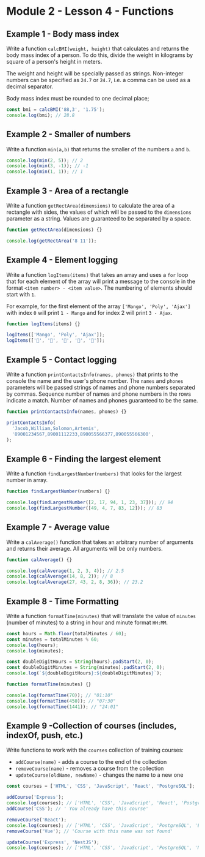# Module 2 - Lesson 4 - Functions

## Example 1 - Body mass index
Write a function `calcBMI(weight, height)` that calculates and returns the body mass
index of a person. To do this, divide the weight in kilograms by
square of a person's height in meters.

The weight and height will be specially passed as strings. Non-integer numbers can be
specified as `24.7` or `24.7`, i.e. a comma can be used
as a decimal separator.

Body mass index must be rounded to one decimal place;

```js
const bmi = calcBMI('88,3', '1.75');
console.log(bmi); // 28.8
```

## Example 2 - Smaller of numbers

Write a function `min(a,b)` that returns the smaller of the numbers `a` and `b`.

```js
console.log(min(2, 5)); // 2
console.log(min(3, -1)); // -1
console.log(min(1, 1)); // 1
```

## Example 3 - Area of a rectangle

Write a function `getRectArea(dimensions)` to calculate the area of a rectangle
with sides, the values of which will be passed to the `dimensions` parameter as a string.
Values are guaranteed to be separated by a space.

```js
function getRectArea(dimensions) {}

console.log(getRectArea('8 11'));
```

## Example 4 - Element logging

Write a function `logItems(items)` that takes an array and uses a `for` loop
that for each element of the array will print a message to the console
in the format `<item number> - <item value>`. The numbering
of elements should start with `1`.

For example, for the first element of the array `['Mango', 'Poly', 'Ajax']` with index `0`
will print `1 - Mango` and for index 2 will print `3 - Ajax`.

```js
function logItems(items) {}

logItems(['Mango', 'Poly', 'Ajax']);
logItems(['🍎', '🍇', '🍑', '🍌', '🍋']);
```

## Example 5 - Contact logging

Write a function `printContactsInfo(names, phones)` that prints  to the console the name
and the user's phone number. The `names` and `phones` parameters will be passed
strings of names and phone numbers separated by commas. Sequence number of names and
phone numbers in the rows indicate a match. Number of names and phones
guaranteed to be the same.

```js
function printContactsInfo(names, phones) {}

printContactsInfo(
  'Jacob,William,Solomon,Artemis',
  '89001234567,89001112233,890055566377,890055566300',
);
```

## Example 6 - Finding the largest element

Write a function `findLargestNumber(numbers)` that looks for the largest number in
array.

```js
function findLargestNumber(numbers) {}

console.log(findLargestNumber([2, 17, 94, 1, 23, 37])); // 94
console.log(findLargestNumber([49, 4, 7, 83, 12])); // 83
```

## Example 7 - Average value

Write a `calAverage()` function that takes an arbitrary number of arguments
and returns their average. All arguments will be only numbers.

```js
function calAverage() {}

console.log(calAverage(1, 2, 3, 4)); // 2.5
console.log(calAverage(14, 8, 2)); // 8
console.log(calAverage(27, 43, 2, 8, 36)); // 23.2
```

## Example 8 - Time Formatting

Write a function `formatTime(minutes)` that will translate the value of `minutes`
(number of minutes) to a string in hour and minute format `HH:MM`.

```js
const hours = Math.floor(totalMinutes / 60);
const minutes = totalMinutes % 60;
console.log(hours);
console.log(minutes);

const doubleDigitHours = String(hours).padStart(2, 0);
const doubleDigitMinutes = String(minutes).padStart(2, 0);
console.log(`${doubleDigitHours}:${doubleDigitMinutes}`);

function formatTime(minutes) {}

console.log(formatTime(70)); // "01:10"
console.log(formatTime(450)); // "07:30"
console.log(formatTime(1441)); // "24:01"
```

## Example 9 -Collection of courses (includes, indexOf, push, etc.)

Write functions to work with the `courses` collection of training courses:

- `addCourse(name)` - adds a course to the end of the collection
- `removeCourse(name)` - removes a course from the collection
- `updateCourse(oldName, newName)` - changes the name to a new one

```js
const courses = ['HTML', 'CSS', 'JavaScript', 'React', 'PostgreSQL'];

addCourse('Express');
console.log(courses); // ['HTML', 'CSS', 'JavaScript', 'React', 'PostgreSQL', 'Express']
addCourse('CSS'); // ' You already have this course'

removeCourse('React');
console.log(courses); // ['HTML', 'CSS', 'JavaScript', 'PostgreSQL', 'Express']
removeCourse('Vue'); // 'Course with this name was not found'

updateCourse('Express', 'NestJS');
console.log(courses); // ['HTML', 'CSS', 'JavaScript', 'PostgreSQL', 'NestJS']
```